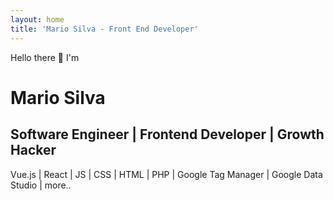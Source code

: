 ```yaml
---
layout: home
title: 'Mario Silva - Front End Developer'
---
```

<p>Hello there 👋  I'm </p>
<h1>Mario Silva</h1>
<h2>Software Engineer | Frontend Developer | Growth Hacker</h2>

Vue.js | React | JS | CSS | HTML | PHP | Google Tag Manager | Google Data Studio | more.. 
